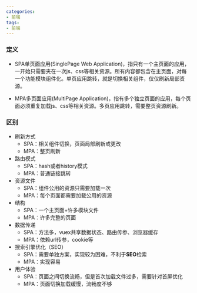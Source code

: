```yaml
---
categories:
- 前端
tags:
- 前端
---
```

### 定义
  - SPA单页面应用(SinglePage Web Application)，指只有一个主页面的应用，一开始只需要夹在一次js、css等相关资源。所有内容都包含在主页面，对每一个功能模块组件化。单页应用跳转，就是切换相关组件，仅仅刷新局部资源。

  - MPA多页面应用(MultiPage Application)，指有多个独立页面的应用，每个页面必须重复加载js、css等相关资源。多页应用跳转，需要整页资源刷新。

### 区别
  - 刷新方式
    - SPA：相关组件切换，页面局部刷新或更改
    - MPA：整页刷新
  - 路由模式
    - SPA：hash或者history模式
    - MPA：普通链接跳转
  - 资源文件
    - SPA：组件公用的资源只需要加载一次
    - MPA：每个页面都需要加载公用的资源
  - 结构
    - SPA：一个主页面+许多模块文件
    - MPA：许多完整的页面
  - 数据传递
    - SPA：方法多，vuex共享数据状态、路由传参、浏览器缓存
    - MPA：依赖url传参，cookie等
  - 搜索引擎优化（SEO）
    - SPA：需要单独方案，实现较为困难，不利于**SEO**检索 
    - MPA：实现容易
  - 用户体验
    - SPA：页面之间切换流畅，但是首次加载文件过多，需要针对首屏优化
    - MPA：页面切换加载缓慢，流畅度不够